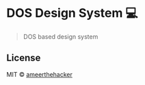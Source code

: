 # DOS Design System 💻

> DOS based design system

## License

MIT © [ameerthehacker](https://github.com/ameerthehacker)
